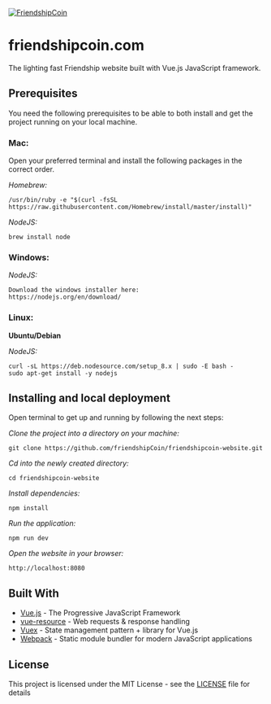 [![FriendshipCoin](https://friendshipcoin.com/assets/img/icon/logo.png)](https://github.com/friendshipCoin/friendshipcoin-website)

# friendshipcoin.com

The lighting fast Friendship website built with Vue.js JavaScript framework.

## Prerequisites

You need the following prerequisites to be able to both install and get the project running on your local machine.

### Mac:

Open your preferred terminal and install the following packages in the correct order.

_Homebrew:_
```
/usr/bin/ruby -e "$(curl -fsSL https://raw.githubusercontent.com/Homebrew/install/master/install)"
```

_NodeJS:_
```
brew install node
```

### Windows:

_NodeJS:_
```
Download the windows installer here:
https://nodejs.org/en/download/
```

### Linux:

**Ubuntu/Debian**

_NodeJS:_

```
curl -sL https://deb.nodesource.com/setup_8.x | sudo -E bash -
sudo apt-get install -y nodejs
```

## Installing and local deployment

Open terminal to get up and running by following the next steps:

_Clone the project into a directory on your machine:_

```
git clone https://github.com/friendshipCoin/friendshipcoin-website.git
```

_Cd into the newly created directory:_

```
cd friendshipcoin-website
```

_Install dependencies:_

```
npm install
```

_Run the application:_

```
npm run dev
```

_Open the website in your browser:_

```
http://localhost:8080
```

## Built With

* [Vue.js](https://vuejs.org/) - The Progressive JavaScript Framework
* [vue-resource](https://github.com/pagekit/vue-resource) - Web requests & response handling
* [Vuex](https://vuex.vuejs.org/en/) - State management pattern + library for Vue.js
* [Webpack](https://webpack.js.org/) - Static module bundler for modern JavaScript applications

## License

This project is licensed under the MIT License - see the [LICENSE](LICENSE) file for details
